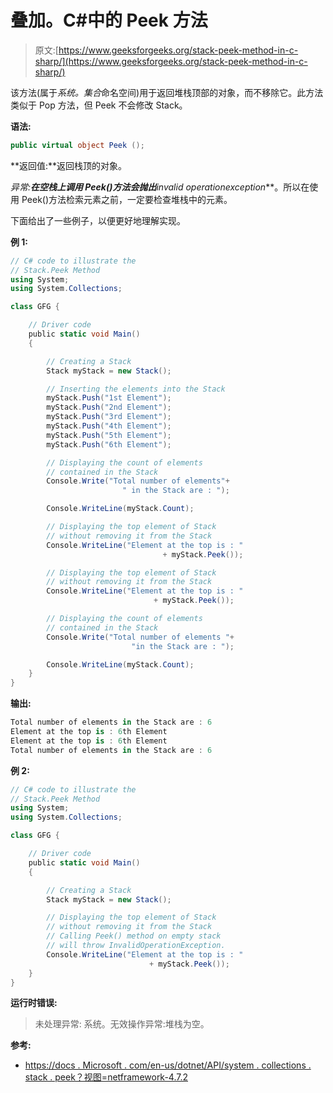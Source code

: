 # 叠加。C#中的 Peek 方法

> 原文:[https://www.geeksforgeeks.org/stack-peek-method-in-c-sharp/](https://www.geeksforgeeks.org/stack-peek-method-in-c-sharp/)

该方法(属于*系统。集合*命名空间)用于返回堆栈顶部的对象，而不移除它。此方法类似于 Pop 方法，但 Peek 不会修改 Stack。

**语法:**

```cs
public virtual object Peek ();

```

**返回值:**返回栈顶的对象。

**异常:**在空栈上调用 Peek()方法会抛出***invalid operationexception***。所以在使用 Peek()方法检索元素之前，一定要检查堆栈中的元素。

下面给出了一些例子，以便更好地理解实现。

**例 1:**

```cs
// C# code to illustrate the
// Stack.Peek Method
using System;
using System.Collections;

class GFG {

    // Driver code
    public static void Main()
    {

        // Creating a Stack
        Stack myStack = new Stack();

        // Inserting the elements into the Stack
        myStack.Push("1st Element");
        myStack.Push("2nd Element");
        myStack.Push("3rd Element");
        myStack.Push("4th Element");
        myStack.Push("5th Element");
        myStack.Push("6th Element");

        // Displaying the count of elements
        // contained in the Stack
        Console.Write("Total number of elements"+
                         " in the Stack are : ");

        Console.WriteLine(myStack.Count);

        // Displaying the top element of Stack
        // without removing it from the Stack
        Console.WriteLine("Element at the top is : " 
                                  + myStack.Peek());

        // Displaying the top element of Stack
        // without removing it from the Stack
        Console.WriteLine("Element at the top is : " 
                                + myStack.Peek());

        // Displaying the count of elements
        // contained in the Stack
        Console.Write("Total number of elements "+
                           "in the Stack are : ");

        Console.WriteLine(myStack.Count);
    }
}
```

**输出:**

```cs
Total number of elements in the Stack are : 6
Element at the top is : 6th Element
Element at the top is : 6th Element
Total number of elements in the Stack are : 6

```

**例 2:**

```cs
// C# code to illustrate the
// Stack.Peek Method
using System;
using System.Collections;

class GFG {

    // Driver code
    public static void Main()
    {

        // Creating a Stack
        Stack myStack = new Stack();

        // Displaying the top element of Stack
        // without removing it from the Stack
        // Calling Peek() method on empty stack
        // will throw InvalidOperationException.
        Console.WriteLine("Element at the top is : " 
                               + myStack.Peek());
    }
}
```

**运行时错误:**

> 未处理异常:
> 系统。无效操作异常:堆栈为空。

**参考:**

*   [https://docs . Microsoft . com/en-us/dotnet/API/system . collections . stack . peek？视图=netframework-4.7.2](https://docs.microsoft.com/en-us/dotnet/api/system.collections.stack.peek?view=netframework-4.7.2)